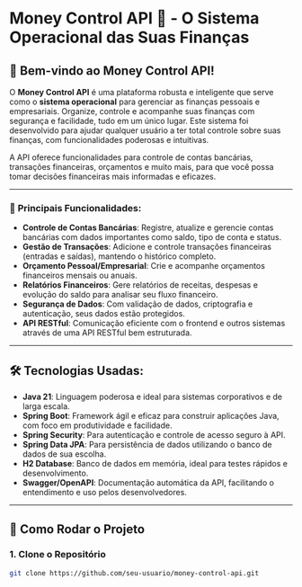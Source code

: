 # Money Control API 💸 - **O Sistema Operacional das Suas Finanças**

## 🌟 **Bem-vindo ao Money Control API!**

O **Money Control API** é uma plataforma robusta e inteligente que serve como o **sistema operacional** para gerenciar as finanças pessoais e empresariais. Organize, controle e acompanhe suas finanças com segurança e facilidade, tudo em um único lugar. Este sistema foi desenvolvido para ajudar qualquer usuário a ter total controle sobre suas finanças, com funcionalidades poderosas e intuitivas.

A API oferece funcionalidades para controle de contas bancárias, transações financeiras, orçamentos e muito mais, para que você possa tomar decisões financeiras mais informadas e eficazes.

---

### 🚀 **Principais Funcionalidades**:

- **Controle de Contas Bancárias**: Registre, atualize e gerencie contas bancárias com dados importantes como saldo, tipo de conta e status.
- **Gestão de Transações**: Adicione e controle transações financeiras (entradas e saídas), mantendo o histórico completo.
- **Orçamento Pessoal/Empresarial**: Crie e acompanhe orçamentos financeiros mensais ou anuais.
- **Relatórios Financeiros**: Gere relatórios de receitas, despesas e evolução do saldo para analisar seu fluxo financeiro.
- **Segurança de Dados**: Com validação de dados, criptografia e autenticação, seus dados estão protegidos.
- **API RESTful**: Comunicação eficiente com o frontend e outros sistemas através de uma API RESTful bem estruturada.

---

## 🛠️ **Tecnologias Usadas**:

- **Java 21**: Linguagem poderosa e ideal para sistemas corporativos e de larga escala.
- **Spring Boot**: Framework ágil e eficaz para construir aplicações Java, com foco em produtividade e facilidade.
- **Spring Security**: Para autenticação e controle de acesso seguro à API.
- **Spring Data JPA**: Para persistência de dados utilizando o banco de dados de sua escolha.
- **H2 Database**: Banco de dados em memória, ideal para testes rápidos e desenvolvimento.
- **Swagger/OpenAPI**: Documentação automática da API, facilitando o entendimento e uso pelos desenvolvedores.

---

## 🏁 **Como Rodar o Projeto**

### **1. Clone o Repositório**

```bash
git clone https://github.com/seu-usuario/money-control-api.git
